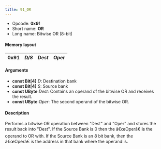 ```yaml
---
title: 91_OR
---
```


-   Opcode: **0x91**
-   Short name: **OR**
-   Long name: Bitwise OR (8-bit)

#### Memory layout

| 0x91 | *D/S* | *Dest* | *Oper* |
|------|-------|--------|--------|

#### Arguments

-   **const Bit\[4\]** *D*: Destination bank
-   **const Bit\[4\]** *S*: Source bank
-   **const UByte** *Dest*: Contains an operand of the bitwise OR and receives the result.
-   **const UByte** *Oper*: The second operand of the bitwise OR.

#### Description

Performs a bitwise OR operation between "Dest" and "Oper" and stores the result back into "Dest". If the Source Bank is 0 then the â€œOperâ€ is the operand to OR with. If the Source Bank is an 8 bit bank, then the â€œOperâ€ is the address in that bank where the operand is.
